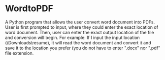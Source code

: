 # WordtoPDF

<p> A Python program that allows the user convert word document into PDFs.
  User is first prompted to input, where they could enter the exact location of word document.
  Then, user can enter the exact output location of the file and conversion will begin.
  For example: If I input the input location (\Downloads\resume), it will read the word document and convert it and save it to the location you prefer (you do not have to enter ".docx" nor ".pdf" file extension. 
</p>
